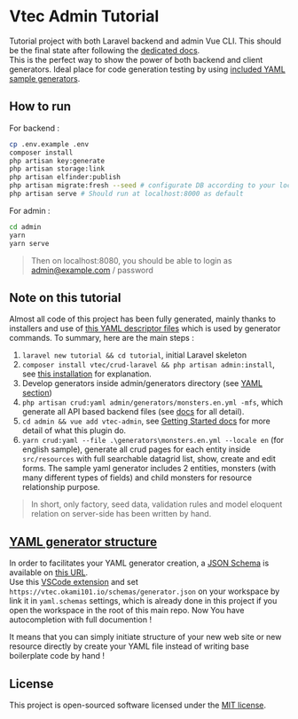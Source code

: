 # Vtec Admin Tutorial

Tutorial project with both Laravel backend and admin Vue CLI. This should be the final state after following the [dedicated docs](https://vtec.okami101.io/tutorial).  
This is the perfect way to show the power of both backend and client generators. Ideal place for code generation testing by using [included YAML sample generators]("admin/generators").

## How to run

For backend :

```bash
cp .env.example .env
composer install
php artisan key:generate
php artisan storage:link
php artisan elfinder:publish
php artisan migrate:fresh --seed # configurate DB according to your local before inside .env
php artisan serve # Should run at localhost:8000 as default
```

For admin :

```bash
cd admin
yarn
yarn serve
```

> Then on localhost:8080, you should be able to login as admin@example.com / password

## Note on this tutorial

Almost all code of this project has been fully generated, mainly thanks to installers and use of [this YAML descriptor files]("admin/generators") which is used by generator commands. To summary, here are the main steps :

1. `laravel new tutorial && cd tutorial`, initial Laravel skeleton
2. `composer install vtec/crud-laravel && php artisan admin:install`, see [this installation](https://github.com/okami101/vtec-laravel-crud#installation) for explanation.
3. Develop generators inside admin/generators directory (see [YAML section](#yaml))
4. `php artisan crud:yaml admin/generators/monsters.en.yml -mfs`, which generate all API based backend files (see [docs](https://github.com/okami101/vtec-laravel-crud#scaffolding) for all detail).
5. `cd admin && vue add vtec-admin`, see [Getting Started docs](https://vtec.okami101.io/getting-started#installation) for more detail of what this plugin do.
6. `yarn crud:yaml --file .\generators\monsters.en.yml --locale en` (for english sample), generate all crud pages for each entity inside `src/resources` with full searchable datagrid list, show, create and edit forms. The sample yaml generator includes 2 entities, monsters (with many different types of fields) and child monsters for resource relationship purpose.

> In short, only factory, seed data, validation rules and model eloquent relation on server-side has been written by hand.

## [YAML generator structure](#yaml)

In order to facilitates your YAML generator creation, a [JSON Schema](https://json-schema.org/) is available on [this URL](https://vtec.okami101.io/schemas/generator.json).  
Use this [VSCode extension](https://marketplace.visualstudio.com/items?itemName=redhat.vscode-yaml) and set `https://vtec.okami101.io/schemas/generator.json` on your workspace by link it in `yaml.schemas` settings, which is already done in this project if you open the workspace in the root of this main repo. Now You have autocompletion with full documention !

It means that you can simply initiate structure of your new web site or new resource directly by create your YAML file instead of writing base boilerplate code by hand !

## License

This project is open-sourced software licensed under the [MIT license](https://adr1enbe4udou1n.mit-license.org).
